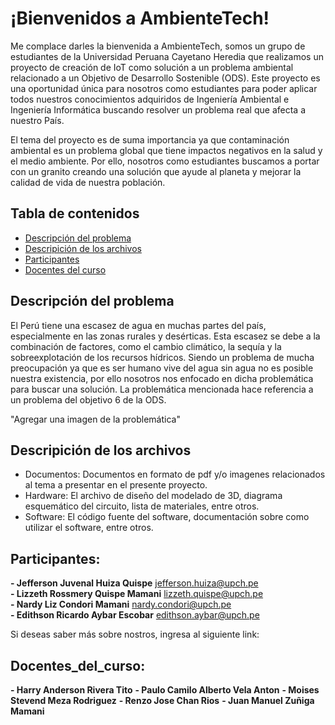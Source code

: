 # ¡Bienvenidos a AmbienteTech!

Me complace darles la bienvenida a AmbienteTech, somos un grupo de estudiantes de la Universidad Peruana Cayetano Heredia que realizamos un proyecto de creación de IoT como solución a un problema ambiental relacionado a un Objetivo de Desarrollo Sostenible (ODS). Este proyecto es una oportunidad única para nosotros como estudiantes para poder aplicar todos nuestros conocimientos adquiridos de Ingeniería Ambiental e Ingeniería Informática buscando resolver un problema real que afecta a nuestro País. 

El tema del proyecto es de suma importancia ya que contaminación ambiental es un problema global que tiene impactos negativos en la salud y el medio ambiente. Por ello, nosotros como estudiantes buscamos a portar con un granito creando una solución que ayude al planeta y mejorar la calidad de vida de nuestra población.


## Tabla de contenidos
- [Descripción del problema](#descripción_del_problema)
- [Descripición de los archivos](#descripción_de_los_archivos)
- [Participantes](#participantes)
- [Docentes del curso](#docentes_del_curso)

## Descripción del problema 

El Perú tiene una escasez de agua en muchas partes del país, especialmente en las zonas rurales y desérticas. Esta escasez se debe a la combinación de factores, como el cambio climático, la sequía y la sobreexplotación de los recursos hídricos. Siendo un problema de mucha preocupación ya que es ser humano vive del agua sin agua no es posible nuestra existencia, por ello nosotros nos enfocado en dicha problemática para buscar una solución. La problemática mencionada hace referencia a un problema del objetivo 6 de la ODS. 

"Agregar una imagen de la problemática"

## Descripición de los archivos

-	Documentos: Documentos en formato de pdf y/o imagenes  relacionados al tema a presentar en el presente proyecto. 
-	Hardware: El archivo de diseño del modelado de 3D, diagrama esquemático del circuito, lista de materiales, entre otros.
-	Software: El código fuente del software, documentación sobre como utilizar el software, entre otros. 

## Participantes:
**- Jefferson Juvenal Huiza Quispe** jefferson.huiza@upch.pe  
**- Lizzeth Rossmery Quispe Mamani** lizzeth.quispe@upch.pe  
**- Nardy Liz Condori Mamani** nardy.condori@upch.pe                                
**- Edithson Ricardo Aybar Escobar** edithson.aybar@upch.pe 

Si deseas saber más sobre nostros, ingresa al siguiente link:

## Docentes_del_curso:
**- Harry Anderson Rivera Tito** 
**- Paulo Camilo Alberto Vela Anton** 
**- Moises Stevend Meza Rodriguez** 
**- Renzo Jose Chan Rios** 
**- Juan Manuel Zuñiga Mamani**
